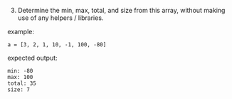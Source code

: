3. Determine the min, max, total, and size from this array, without making use of any helpers / libraries.

example: 
```
a = [3, 2, 1, 10, -1, 100, -80]
```

expected output:
```
min: -80
max: 100
total: 35
size: 7
```